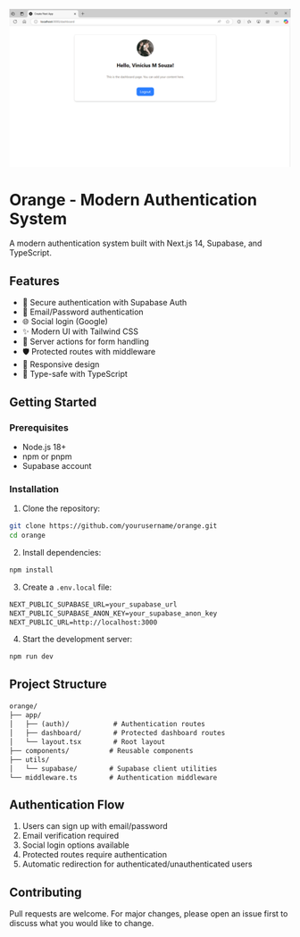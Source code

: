 ![alt text](/public/image.png)

# Orange - Modern Authentication System

A modern authentication system built with Next.js 14, Supabase, and TypeScript.

## Features

- 🔐 Secure authentication with Supabase Auth
- 📧 Email/Password authentication
- 🌐 Social login (Google)
- ✨ Modern UI with Tailwind CSS
- 🔄 Server actions for form handling
- 🛡️ Protected routes with middleware
- 📱 Responsive design
- 🎯 Type-safe with TypeScript

## Getting Started

### Prerequisites

- Node.js 18+
- npm or pnpm
- Supabase account

### Installation

1. Clone the repository:

```bash
git clone https://github.com/yourusername/orange.git
cd orange
```

2. Install dependencies:

```bash
npm install
```

3. Create a `.env.local` file:

```env
NEXT_PUBLIC_SUPABASE_URL=your_supabase_url
NEXT_PUBLIC_SUPABASE_ANON_KEY=your_supabase_anon_key
NEXT_PUBLIC_URL=http://localhost:3000
```

4. Start the development server:

```bash
npm run dev
```

## Project Structure

```
orange/
├── app/
│   ├── (auth)/           # Authentication routes
│   ├── dashboard/        # Protected dashboard routes
│   └── layout.tsx        # Root layout
├── components/          # Reusable components
├── utils/
│   └── supabase/        # Supabase client utilities
└── middleware.ts        # Authentication middleware
```

## Authentication Flow

1. Users can sign up with email/password
2. Email verification required
3. Social login options available
4. Protected routes require authentication
5. Automatic redirection for authenticated/unauthenticated users

## Contributing

Pull requests are welcome. For major changes, please open an issue first to discuss what you would like to change.
